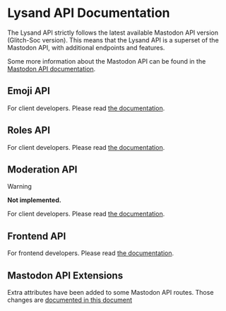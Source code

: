 # Lysand API Documentation

The Lysand API strictly follows the latest available Mastodon API version (Glitch-Soc version). This means that the Lysand API is a superset of the Mastodon API, with additional endpoints and features.

Some more information about the Mastodon API can be found in the [Mastodon API documentation](https://docs.joinmastodon.org/api/).

## Emoji API

For client developers. Please read [the documentation](./emojis.md).

## Roles API

For client developers. Please read [the documentation](./roles.md).

## Moderation API

> [!WARNING]
> **Not implemented.**

For client developers. Please read [the documentation](./moderation.md).

## Frontend API

For frontend developers. Please read [the documentation](./frontend.md).

## Mastodon API Extensions

Extra attributes have been added to some Mastodon API routes. Those changes are [documented in this document](./mastodon.md)